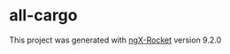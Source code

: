 # all-cargo

This project was generated with [ngX-Rocket](https://github.com/ngx-rocket/generator-ngx-rocket/)
version 9.2.0

